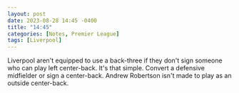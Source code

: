 ```yaml
---
layout: post
date: 2023-08-28 14:45 -0400
title: "14:45"
categories: [Notes, Premier League]
tags: [Liverpool]
---
```


Liverpool aren't equipped to use a back-three if they don't sign someone who can play left center-back. It's that simple. Convert a defensive midfielder or sign a center-back. Andrew Robertson isn't made to play as an outside center-back.


